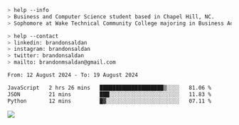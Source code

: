 ````bash
> help --info
> Business and Computer Science student based in Chapel Hill, NC.
> Sophomore at Wake Technical Community College majoring in Business Administration.
````

````bash
> help --contact
> linkedin: brandonsaldan
> instagram: brandonsaldan
> twitter: brandonsaldan
> mailto: brandonmsaldan@gmail.com
````

<!--START_SECTION:waka-->

```txt
From: 12 August 2024 - To: 19 August 2024

JavaScript   2 hrs 26 mins   ████████████████████▒░░░░   81.06 %
JSON         21 mins         ███░░░░░░░░░░░░░░░░░░░░░░   11.83 %
Python       12 mins         █▓░░░░░░░░░░░░░░░░░░░░░░░   07.11 %
```

<!--END_SECTION:waka-->

![](https://komarev.com/ghpvc/?username=brandonsaldan&color=6A8AFF)
